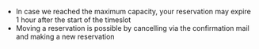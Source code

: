 * In case we reached the maximum capacity, your reservation may expire 1 hour after the start of the timeslot
* Moving a reservation is possible by cancelling via the confirmation mail and making a new
  reservation
